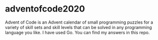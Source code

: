 # adventofcode2020
Advent of Code is an Advent calendar of small programming puzzles for a variety of skill sets and skill levels that can be solved in any programming language you like. 
I have used Go. 
You can find my answers in this repo.

